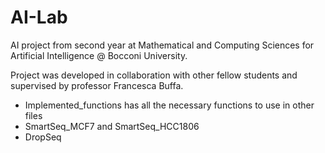 # AI-Lab

AI project from second year at Mathematical and Computing Sciences for Artificial Intelligence @ Bocconi University. 

Project was developed in collaboration with other fellow students and supervised by professor Francesca Buffa. 


- Implemented_functions has all the necessary functions to use in other files
- SmartSeq_MCF7 and SmartSeq_HCC1806
- DropSeq

